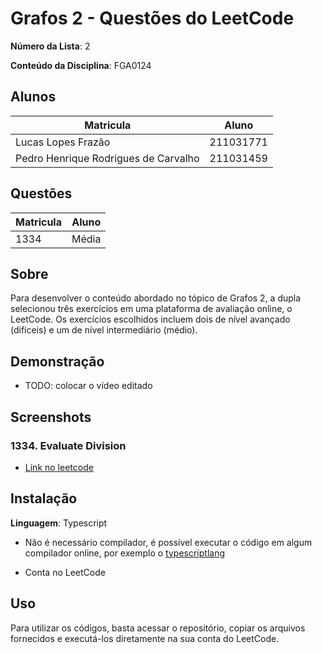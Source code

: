 # Grafos 2 - Questões do LeetCode

**Número da Lista**: 2<br>

**Conteúdo da Disciplina**: FGA0124<br>

## Alunos

| Matricula                            | Aluno     |
| ------------------------------------ | --------- |
| Lucas Lopes Frazão                   | 211031771 |
| Pedro Henrique Rodrigues de Carvalho | 211031459 |

## Questões

| Matricula | Aluno |
| --------- | ----- |
| 1334      | Média |

## Sobre

Para desenvolver o conteúdo abordado no tópico de Grafos 2, a dupla selecionou três exercícios em uma plataforma de avaliação online, o LeetCode. Os exercícios escolhidos incluem dois de nível avançado (difíceis) e um de nível intermediário (médio).

## Demonstração

- TODO: colocar o vídeo editado

## Screenshots

### 1334. Evaluate Division

- [Link no leetcode](https://leetcode.com/problems/find-the-city-with-the-smallest-number-of-neighbors-at-a-threshold-distance/description/)

## Instalação

**Linguagem**: Typescript<br>

- Não é necessário compilador, é possível executar o código em algum compilador online, por exemplo o [typescriptlang](https://typescriptlang.org/play/)

- Conta no LeetCode

## Uso

Para utilizar os códigos, basta acessar o repositório, copiar os arquivos fornecidos e executá-los diretamente na sua conta do LeetCode.
